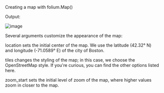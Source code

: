 Creating a map with folium.Map()

Output:

![image](https://user-images.githubusercontent.com/118595650/202856269-0ca6a4f9-2c24-430b-a675-8c37bcf38b7f.png)


Several arguments customize the appearance of the map:

location sets the initial center of the map. We use the latitude (42.32° N) and longitude (-71.0589° E) of the city of Boston.

tiles changes the styling of the map; in this case, we choose the OpenStreetMap style. If you're curious, you can find the other options listed here.

zoom_start sets the initial level of zoom of the map, where higher values zoom in closer to the map.
